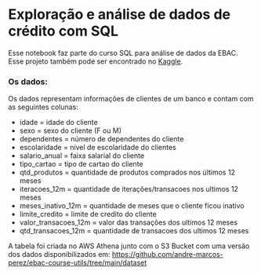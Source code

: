 # Exploração e análise de dados de crédito com SQL
Esse notebook faz parte do curso SQL para análise de dados da EBAC.
Esse projeto também pode ser encontrado no [Kaggle](https://www.kaggle.com/code/guilhermekoga/projeto-sql-credito).
### Os dados:
Os dados representam informações de clientes de um banco e contam com as seguintes colunas:

- idade = idade do cliente
- sexo = sexo do cliente (F ou M)
- dependentes = número de dependentes do cliente
- escolaridade = nível de escolaridade do clientes
- salario_anual = faixa salarial do cliente
- tipo_cartao = tipo de cartao do cliente
- qtd_produtos = quantidade de produtos comprados nos últimos 12 meses
- iteracoes_12m = quantidade de iterações/transacoes nos ultimos 12 meses
- meses_inativo_12m = quantidade de meses que o cliente ficou inativo
- limite_credito = limite de credito do cliente
- valor_transacoes_12m = valor das transações dos ultimos 12 meses
- qtd_transacoes_12m = quantidade de transacoes dos ultimos 12 meses

A tabela foi criada no AWS Athena junto com o S3 Bucket com uma versão dos dados disponibilizados em: https://github.com/andre-marcos-perez/ebac-course-utils/tree/main/dataset
